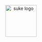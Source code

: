 <p align="center"><a href="https://github.com/sukejs" target="_blank" rel="noopener noreferrer"><img width="100" src="https://puui.qpic.cn/vupload/0/20200424_sukejs.png/0" alt="suke logo"></a></p>